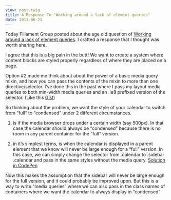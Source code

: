 ```yaml
---
view: post.twig
title: A Response To "Working around a lack of element queries"
date: 2013-06-21
---
```


Today Fillament Group posted about the age old question of [ Working around a lack of element queries](http://filamentgroup.com/lab/element_query_workarounds/). I crafted a response that I thought was worth sharing here.

I agree that this is a big pain in the butt! We want to create a system where content blocks are styled properly regardless of where they are placed on a page.

Option #2 made me think about about the power of a basic media query mixin, and how you can pass the contents of the mixin to more than one directive/selector.  I’ve done this in the past where I pass my layout media queries to both min-width media queries and an .ie8 prefixed version of the selector. (Like this [Gist](https://gist.github.com/micahgodbolt/5406759))

So thinking about the problem, we want the style of your calendar to switch from “full” to “condensed” under 2 different circumstances.

1) is if the media browser drops under a certain width (say 500px). In that case the calendar should always be “condensed” because there is no room in any parent container for the “full” version.

2) in it’s simplest terms, is when the calendar is displayed in a parent element that we know will never be large enough for a “full” version. In this case, we can simply change the selector from .calendar to .sidebar .calendar and pass in the same styles without the media query.  [Solution in CodePen](http://codepen.io/micahgodbolt/pen/qjFnB)

Now this makes the assumption that the sidebar will never be large enough for the full version, and it could probably be improved upon. But this is a way to write “media queries” where we can also pass in the class names of containers where we want the calendar to always display in “condensed”
